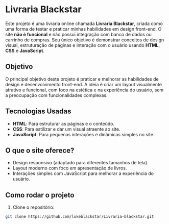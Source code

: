 # Livraria Blackstar

Este projeto é uma livraria online chamada **Livraria Blackstar**, criada como uma forma de testar e praticar minhas habilidades em design front-end. O site **não é funcional** e não possui integração com banco de dados ou carrinho de compras. Seu único objetivo é demonstrar conceitos de design visual, estruturação de páginas e interação com o usuário usando **HTML**, **CSS** e **JavaScript**.

## Objetivo

O principal objetivo deste projeto é praticar e melhorar as habilidades de design e desenvolvimento front-end. A ideia é criar um layout visualmente atrativo e funcional, com foco na estética e na experiência do usuário, sem a preocupação com funcionalidades complexas.

## Tecnologias Usadas

- **HTML**: Para estruturar as páginas e o conteúdo.
- **CSS**: Para estilizar e dar um visual atraente ao site.
- **JavaScript**: Para pequenas interações e dinâmicas simples no site.

## O que o site oferece?

- Design responsivo (adaptado para diferentes tamanhos de tela).
- Layout moderno com foco em apresentação de livros.
- Interações simples com JavaScript para melhorar a experiência do usuário.

## Como rodar o projeto

1. Clone o repositório:

```bash
git clone https://github.com/lukeblackstar/Livraria-blackstar.git
